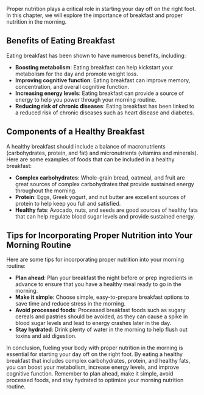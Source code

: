 
Proper nutrition plays a critical role in starting your day off on the right foot. In this chapter, we will explore the importance of breakfast and proper nutrition in the morning.

Benefits of Eating Breakfast
----------------------------

Eating breakfast has been shown to have numerous benefits, including:

* **Boosting metabolism**: Eating breakfast can help kickstart your metabolism for the day and promote weight loss.
* **Improving cognitive function**: Eating breakfast can improve memory, concentration, and overall cognitive function.
* **Increasing energy levels**: Eating breakfast can provide a source of energy to help you power through your morning routine.
* **Reducing risk of chronic diseases**: Eating breakfast has been linked to a reduced risk of chronic diseases such as heart disease and diabetes.

Components of a Healthy Breakfast
---------------------------------

A healthy breakfast should include a balance of macronutrients (carbohydrates, protein, and fat) and micronutrients (vitamins and minerals). Here are some examples of foods that can be included in a healthy breakfast:

* **Complex carbohydrates**: Whole-grain bread, oatmeal, and fruit are great sources of complex carbohydrates that provide sustained energy throughout the morning.
* **Protein**: Eggs, Greek yogurt, and nut butter are excellent sources of protein to help keep you full and satisfied.
* **Healthy fats**: Avocado, nuts, and seeds are good sources of healthy fats that can help regulate blood sugar levels and provide sustained energy.

Tips for Incorporating Proper Nutrition into Your Morning Routine
-----------------------------------------------------------------

Here are some tips for incorporating proper nutrition into your morning routine:

* **Plan ahead**: Plan your breakfast the night before or prep ingredients in advance to ensure that you have a healthy meal ready to go in the morning.
* **Make it simple**: Choose simple, easy-to-prepare breakfast options to save time and reduce stress in the morning.
* **Avoid processed foods**: Processed breakfast foods such as sugary cereals and pastries should be avoided, as they can cause a spike in blood sugar levels and lead to energy crashes later in the day.
* **Stay hydrated**: Drink plenty of water in the morning to help flush out toxins and aid digestion.

In conclusion, fueling your body with proper nutrition in the morning is essential for starting your day off on the right foot. By eating a healthy breakfast that includes complex carbohydrates, protein, and healthy fats, you can boost your metabolism, increase energy levels, and improve cognitive function. Remember to plan ahead, make it simple, avoid processed foods, and stay hydrated to optimize your morning nutrition routine.
